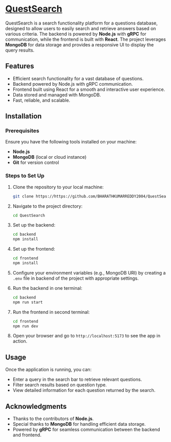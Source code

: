 # [QuestSearch](https://quest-search-mauve.vercel.app/)

QuestSearch is a search functionality platform for a questions database, designed to allow users to easily search and retrieve answers based on various criteria. The backend is powered by **Node.js** with **gRPC** for communication, while the frontend is built with **React**. The project leverages **MongoDB** for data storage and provides a responsive UI to display the query results.

## Features

- Efficient search functionality for a vast database of questions.
- Backend powered by Node.js with gRPC communication.
- Frontend built using React for a smooth and interactive user experience.
- Data stored and managed with MongoDB.
- Fast, reliable, and scalable.

## Installation

### Prerequisites

Ensure you have the following tools installed on your machine:

- **Node.js**
- **MongoDB** (local or cloud instance)
- **Git** for version control

### Steps to Set Up

1. Clone the repository to your local machine:

   ```bash
   git clone https://https://github.com/BHARATHKUMARREDDY2004/QuestSearch
   ```

2. Navigate to the project directory:

   ```bash
   cd QuestSearch
   ```

3. Set up the backend:

   ```bash
   cd backend
   npm install
   ```

4. Set up the frontend:

   ```bash
   cd frontend
   npm install
   ```

5. Configure your environment variables (e.g., MongoDB URI) by creating a `.env` file in backend of the project with appropriate settings.

6. Run the backend in one terminal:

   ```bash
   cd backend
   npm run start
   ```

7. Run the frontend in second terminal:

   ```bash
   cd frontend
   npm run dev
   ```

8. Open your browser and go to `http://localhost:5173` to see the app in action.

## Usage

Once the application is running, you can:

- Enter a query in the search bar to retrieve relevant questions.
- Filter search results based on question type.
- View detailed information for each question returned by the search.

## Acknowledgments

- Thanks to the contributors of **Node.js**.
- Special thanks to **MongoDB** for handling efficient data storage.
- Powered by **gRPC** for seamless communication between the backend and frontend.
